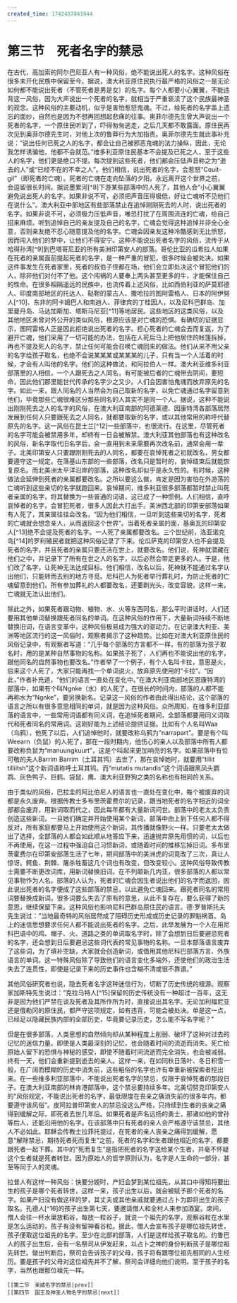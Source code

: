 ```yaml
---
created_time: 1742437841944
---
```

# 第三节　死者名字的禁忌

在古代，高加索的阿尔巴尼亚人有一种风俗，绝不能说出死人的名字。这种风俗在很多未开化民族中保留至今。据说，澳大利亚原住民执行最严格的风俗之一是无论如何都不能说出死者（不管死者是男是女）的名字。每个人都要小心翼翼，不能违背这一风俗，因为大声说出一个死者的名字，就相当于严重亵渎了这个民族最神圣的观念。这种风俗的主要动机，似乎是害怕惹怒鬼魂。不过，给死者的名字盖上遗忘的面纱，自然也是因为不想再回想起悲痛的往事。奥菲尔德先生曾大声说出一个死者的名字，一个原住民听到了，吓得匆匆逃走，之后几天都不敢露面。原住民再次见到奥菲尔德先生时，对他上次的鲁莽行为大加指责。奥菲尔德先生就此事补充说：“说出任何已死之人的名字，都会让自己被邪恶鬼魂的法力操纵，因此，无论我怎样诱骗他，他都不会就范。”维多利亚原住民基本不会提及已死之人，至于这些人的名字，他们更是绝口不提。每次提到这些死者，他们都会压低声音称之为“逝去的人”或“已经不在的不幸之人”。他们相信，说出死者的名字，会惹怒“Couit-gil”（即死者的亡魂）。死者的亡魂在走向坠落的夕阳，永远离开这个世界之前，会逗留很长时间。据说墨累河[^8]下游某些部落中的人死了，其他人会“小心翼翼避免说出死人的名字。如果非说不可，必须把声音压得极低，好让亡魂听不见他们在说什么”。澳大利亚中部地区有些部落禁止在追悼刚刚死去的人时，说出死者的名字。如果非说不可，必须极力压低声音，唯恐打扰了在周围流连的亡魂，给自己招来麻烦。听到追悼自己的亲友提及自己的名字，亡魂会觉得这种追悼并非全心全意，否则亲友绝不忍心随意提及他的名字。亡魂会因亲友这种冷酷感到无比愤怒，因而闯入他们的梦中，让他们不得安宁。这种不能说出死者名字的风俗，流传于从哈得孙湾[^9]到巴塔哥尼亚的所有美洲印第安人的部落。哥伦比亚的瓜希拉人如果在死者的亲属面前提起死者的名字，是一种严重的冒犯，很多时候会被处决。如果这件事发生在死者家里，死者的叔伯子侄都在场，他们会立即处决这个冒犯他们的人，除非他们对付不了他。这个闯祸的人要奉上两头甚至更多的牛，才能保住自己的性命。在很多相隔遥远的民族中，也流传着上述风俗，比如西伯利亚的萨莫耶德人、印度南部地区的托达人、鞑靼的蒙古人、撒哈拉的图阿雷格人、日本的阿伊努人[^10]、东非的阿卡姆巴人和南迪人、菲律宾的丁桂因人，以及尼科巴群岛、加里曼丹岛、马达加斯加、塔斯马尼亚[^11]等地居民。这些地区的这类风俗，以及其他地区未曾对外公开的类似风俗，根源应该是对亡魂的恐惧。有确切的证据显示，图阿雷格人正是因此拒绝说出死者的名字。担心死者的亡魂会去而复返，为了避开亡魂，他们采用了一切可能的办法，包括在人死后马上把他居住的帐篷拆掉，再也不提及死人的名字，禁止任何可能会召唤亡魂回来的做法。他们从来不用父亲的名字给孩子取名，也绝不会说某某某或某某某的儿子，只有当一个人活着的时候，才会有人叫他的名字。他们的这种做法，和阿拉伯人一样。澳大利亚维多利亚部落里的人相信，一个人跟死去之人同名，有可能被后者的亡魂带去阴间，要短命，因此他们那里能世代传承的名字少之又少。人们会因害怕鬼魂而放弃原先的名字。如此一来，跟人同名的人当然会为自己取新的名字，以免亡魂通过名字留意到他们，毕竟那些亡魂很难区分那些同名的人其实不是同一个人。据说，这种不能说出刚刚死去之人的名字的风俗，在澳大利亚南部的阿德莱德、因康特湾各部落居然发展到任何人只要跟死去之人同名，就都要取新的名字，或以其他常用的称呼代替原先的名字。这一风俗在昆士兰[^12]一些部落中，也很流行。在这里，尽管死者的名字可能会被禁用多年，却终有一日会被解禁。澳大利亚其他部落也有这种改名的风俗，新名字取代旧名字后，会一直用到未来需要再次改名前，通常会用一辈子。北美印第安人只要跟刚刚死去的人同名，都要在哀悼死者之初就改名，男女都要遵守这一规定。在落基山东部的一些部落，改名只是暂时的，哀悼结束后就能恢复原名。而北美洲太平洋沿岸的部落，这种改名却似乎是永久性的。有时候，这种做法会延伸到死者的亲属都要改名。之所以要这么做，肯定是因为害怕在外游荡的亡魂听到这些亲切的名字就跑回来。哀悼期间，维多利亚很多部落都暂时禁止叫死者亲属的名字，将其替换为一些普通的词语，这已成了一种惯例。人们相信，直呼哀悼者的名字，会冒犯死者，很多人因此大打出手。美洲西北部的印第安部落如果有人死了，其亲属往往会改名，“因为他们相信，一旦听到这些亲切的名字，死者的亡魂就会想念亲人，从而返回这个世界”。当着死者亲属的面，基奥瓦的印第安人[^13]绝不会提及死者的名字。一人死了亲属都要改名。三个世纪前，洛亚诺克岛[^14]的罗利殖民者就把这种风俗记录了下来。伦瓜萨克的印第安人也不会提及死者的名字，并且死者的亲属只要还活在世上，就要改名。他们说，死神就潜藏在他们之中，并记录下了所有在世之人的名字，以后必然会带走更多的人。于是，他们改了名字，让死神无法达成目标。他们相信，改名以后，死神就不能通过名字认出他们，只能转而去别的地方寻觅。尼科巴人为死者举行葬礼时，为防止死者的亡魂留意到他们，所有参加葬礼的人都要改名，还要剃光头，改变容貌，这样一来，亡魂就无法认出他们。

除此之外，如果死者跟动物、植物、水、火等东西同名，那么平时讲话时，人们还要用其他单词替换跟死者同名的单词。在这种风俗的作用下，大量新词持续不断地替换旧词，在语言变革中，这种风俗极易成为强大的驱动力。在记录澳大利亚、美洲等地区流行的这一风俗时，观察者揭示了这种趋势。比如在对澳大利亚原住民的风俗记录中，有观察者写道：“几乎每个部落的方言都不一样，有的部落为孩子取名时，用的是某种自然事物的名称。如果孩子死了，人们再也不能说出他的名字，跟他同名的自然事物也要改名。”作者举了一个例子，有个人名叫卡拉，意思是火，后来这个人死了，大家只能再找一个单词说火，放弃原先使用的“卡拉”。“因此，”作者补充道，“他们的语言一直处在变化中。”在澳大利亚南部地区恩康特湾的部落中，如果有个叫Ngnke（水）的人死了，在很长的时间内，部落的人都不能再称水为“Ngnke”，要另换新名。记录这一风俗的作者由此得出结论，这个部落的语言之所以有很多意思相同的单词，就是因为这种风俗。众所周知，在维多利亚部落的语言中，一些常用词语都有同义词，在追悼死者期间，全部落都要用同义词取代和死者同名的常用词。这刚好能为上述结论提供证据。比如有个人名叫Waa（乌鸦），他死了以后，人们追悼他时，就要改称乌鸦为“narrapart”。要是有个叫Weearn（负鼠）的人死了，那在一段时期内，他伤心的亲人以及部落中所有人都要改称负鼠为“manuungkuurt”，这是个叫起来更加响亮的名字。如果部落中有位可敬的夫人Barrim Barrim（土耳其鸨）去世了，那在哀悼她时，就要用“tillit tilliitsh”这个新词语称呼土耳其鸨。而“mutatis mutandis”这个词语跟黑凤头鹦鹉、灰色鸭子、巨鹤、袋鼠、鹰、澳大利亚野狗之类的名称也有相同的关系。

由于类似的风俗，巴拉圭的阿比伯尼人的语言也一直处在变化中，每个被废弃的词都是永久废弃。根据传教士多布里茨霍费尔的记录，跟当地死者的名字相近的词全部都会废弃，用新词取而代之，因此每年都有大量新词问世。部落中的老太太负责创造这些新词，一旦她们确定并开始使用某个新词，部落中由上到下任何人都不得反对，所有家庭都要马上开始使用这个新词，其传播就像野火一样。只要老太太做出了选择，全部落的人都会如此顺从地答应下来，迅速抛弃原先用惯的词，以后也不再使用，在这一过程中强迫自己习惯新词，或随着时间的推移忘掉旧词。多布里茨霍费尔在印第安部落生活了七年，期间部落中的美洲虎的词竟改了三次，真让人惊讶。鳄鱼、荆棘、屠杀牲畜这几个词也有改变，但改变较小。这种风俗导致传教士需要不断更改词库，用新词替换旧词。在不列颠新几内亚，很多部落的人都以常见事物作为人名。部落的人认为，死者的亡魂会因生者说出他们的名字而返回，因此说出死者的名字便成了这些部落的禁忌，以此避免亡魂回来。跟死者同名的常用词要替换成新词，很多词要么失去了原有的意思，从此不复存在，要么获得了新的意思，继续保留下来。这种风俗也影响尼科巴群岛原住民的语言。德·罗普斯托夫先生说过：“当地最奇特的风俗居然成了阻碍历史形成或历史记录的罪魁祸首。岛上的迷信思想要求任何人都不能说出死者的名字。之后，此举发展为一个人在用尼科巴语中的鸡、帽子、火、道路之类的单词取名字时，除了会想到日后要避忌死者的名字，还会想到日后要避忌这些词代表的常见事物的名称。一旦本部落语言废弃了这些词，为了填补空缺，大家就会创造新词，或借用其他尼科巴部落方言、外族语言的单词。这一特殊风俗除了导致他们的语言变化多端外，还使他们的政治生活失去了连贯性，即使是记录下来的历史事件也含糊不清或很不靠谱。”

其他风俗研究者也说，隐去死者名字这种迷信行为，切断了历史传统的根源。观察家加斯特先生说过：“克拉马特人[^15]保留的历史传统没有一种超过一百年，这无非是因为他们严禁在谈及死者及其所作所为时，直接说出其名字。无论加利福尼亚还是俄勒冈的原住民，都严守这项规定，如有违背，可能会被处决。单是这一点，已经足以隐藏民族内部的全部历史，毕竟要记录历史，怎么能不写名字呢？”

但是在很多部落，人类思想的自然倾向却从某种程度上削弱、破坏了这种对过去的记忆的迷信力量。即使是人类最深刻的记忆，也会随着时间的流逝而消失。死亡给原始人留下的恐惧与神秘的感受，即使不随着时间流逝而完全消失，也会被减弱。终有一天，他们会重新提到逝去的亲人。这样一来，在如同秋日落叶、冬日积雪一般，在广阔而模糊的历史中消失前，这些粗俗的名字也许有幸重新被探索者挖出来。在一些维多利亚部落中，不能说出死者名字的禁忌，仅限于哀悼死者的那段日子。在澳大利亚南部的林肯港部落中，这个禁忌要持续多年。北美切努克印第安人的“风俗规定，不能说出死者的名字，最低限度在丧亲之痛消失前的很多年内，都要遵守该风俗”。皮阿拉普印第安人的禁忌没这么严格，只持续到生者的丧亲之痛得到缓解之际，即死者去世几年后。如果死者是声名远扬的勇士，那诸如他的曾孙等后人，还能沿用他的名字。在该部落中只有死者的亲人会严格遵守该禁忌，其他人不必如此。耶稣会传教士拉菲托提过，在死者的亲人丧亲之痛得到缓解，愿意“解除禁忌，期待死者死而复生”之前，死者的名字和生者跟他相近的名字，都要跟死者一起下葬。其中的“死而复生”是指把死者的名字送给某个生者，并毫不怀疑这个生者就是死者转世。因为原始人的哲学原则认为，名字是人生命的一部分，甚至等同于人的灵魂。

拉普人有这样一种风俗：快要分娩时，产妇会梦到某位祖先，从其口中得知将要出生的孩子是哪个死者转世，这样一来，孩子出生以后，就会被赋予那个死者的名字。如果产妇没有做这样的梦，其丈夫或其他亲戚就要通过占卜为即将出生的孩子取名。孔德人[^16]的孩子出生第七天，要邀请僧人和全村人来参加酒宴。席间，僧人会往一杯水里放稻谷，每放一粒谷子，就说一个祖先的名字，观察谷粒在水里是怎么运动的，孩子有没有留神看谷粒。据此，僧人会宣布孩子是哪位祖先转世，孩子便取这位祖先的名字。至少在北部的部落，人们是这样给孩子取名的。约鲁巴人的孩子出生后，会有一名祭司从伊发赶来，以占卜之神的身份判断孩子是哪位祖先转世。做出判断后，祭司会告诉孩子的父母，孩子将有跟哪位祖先相同的人生经历。要是孩子的父母对这位祖先并不了解，祭司会详细向他们说明。至于孩子的名字，当然也跟那位祖先一样。

```booknav
[[第二节　亲戚名字的禁忌|prev]]
[[第四节　国王及神圣人物名字的禁忌|next]]
```
